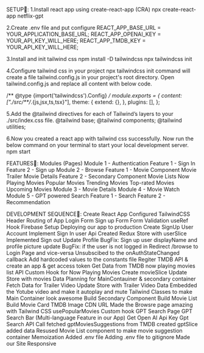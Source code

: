 SETUP🚀:
1.Install react app using create-react-app (CRA)
npx create-react-app netflix-gpt

2.Create .env file and put configure
REACT_APP_BASE_URL = YOUR_APPLICATION_BASE_URL; 
REACT_APP_OPENAI_KEY = YOUR_API_KEY_WILL_HERE;
REACT_APP_TMDB_KEY = YOUR_API_KEY_WILL_HERE;

3.Install and init tailwind css
npm install -D tailwindcss
npx tailwindcss init

4.Configure tailwind css in your project
npx tailwindcss init command will 
create a file tailwind.config.js 
in your project's root directory. 
Open tailwind.config.js and replace 
all content with below code.

/** @type {import('tailwindcss').Config} */
module.exports = {
  content: ["./src/**/*.{js,jsx,ts,tsx}"],
  theme: {
    extend: {},
  },
  plugins: [],
};

5.Add the @tailwind directives for each of Tailwind’s layers to 
your ./src/index.css file.
@tailwind base;
@tailwind components;
@tailwind utilities;

6.Now you created a react app with tailwind css successfully.
 Now run the below command on your terminal 
to start your local development server.
npm start


FEATURES🚀:
Modules (Pages)
   Module 1 - Authentication
       Feature 1 - Sign In
       Feature 2 - Sign up
   Module 2 - Browse
       Feature 1 - Movie Component
            Movie Trailer
            Movie Details
       Feature 2 - Secondary Component
            Movie Lists
                  Now Playing Movies
                  Popular Movies
                  Trending Movies
                  Top-rated Movies
                  Upcoming Movies
   Module 3 - Movie Details
   Module 4 - Movie Watch
   Module 5 - GPT powered Search
        Feature 1 - Search
        Feature 2 - Recommendation

DEVELOPMENT SEQUENCE🚀:
  Create React App
  Configured TailwindCSS
  Header
  Routing of App
  Login Form
  Sign up Form
  Form Validation
  useRef Hook
  Firebase Setup
  Deploying our app to production
  Create SignUp User Account
  Implement Sign In user Api
  Created Redux Store with userSlice
  Implemented Sign out
  Update Profile
  BugFix: Sign up user displayName and profile picture update
  BugFix: if the user is not logged in Redirect /browse to Login Page and vice-versa
  Unsubscibed to the onAuthStateChanged callback
  Add hardcoded values to the constants file
  Regiter TMDB API & create an app & get access token
  Get Data from TMDB now playing movies list API
  Custom Hook for Now Playing Movies
  Create movieSlice
  Update Store with movies Data
  Planning for MainContauiner & secondary container
  Fetch Data for Trailer Video
  Update Store with Trailer Video Data
  Embedded the Yotube video and make it autoplay and mute
  Tailwind Classes to make Main Container look awesome
  Build Secondary Component
  Build Movie List
  Build Movie Card
  TMDB Image CDN URL
  Made the Browsre page amazing with Tailwind CSS
  usePopularMovies Custom hook
  GPT Search Page
  GPT Search Bar (Multi-language Feature in our App)
  Get Open AI Api Key
  Gpt Search API Call
  fetched gptMoviesSuggestions from TMDB
  created gptSlice added data
  Resused Movie List component to make movie suggestion container
  Memoization
  Added .env file
  Adding .env file to gitignore
  Made our Site Responsive


